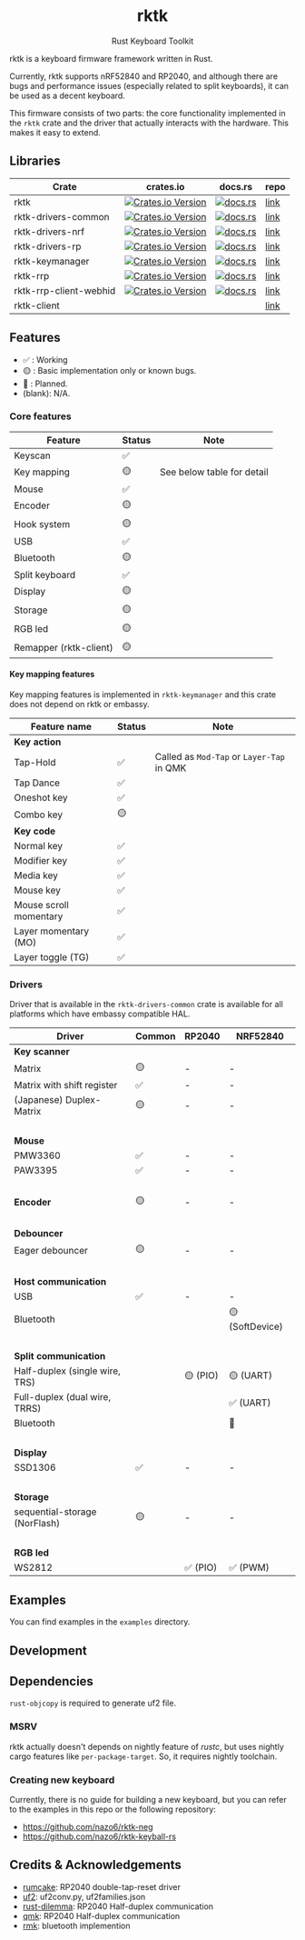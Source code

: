 <h1 align="center">rktk</h1>
<p align="center">Rust Keyboard Toolkit</p>

rktk is a keyboard firmware framework written in Rust.

Currently, rktk supports nRF52840 and RP2040, and although there are bugs and
performance issues (especially related to split keyboards), it can be used as a
decent keyboard.

This firmware consists of two parts: the core functionality implemented in the
`rktk` crate and the driver that actually interacts with the hardware. This
makes it easy to extend.

## Libraries

| Crate                  | crates.io                                                                                                                       | docs.rs                                                                                                    | repo                                                                         |
| ---------------------- | ------------------------------------------------------------------------------------------------------------------------------- | ---------------------------------------------------------------------------------------------------------- | ---------------------------------------------------------------------------- |
| rktk                   | [![Crates.io Version](https://img.shields.io/crates/v/rktk)](https://crates.io/crates/rktk)                                     | [![docs.rs](https://img.shields.io/docsrs/rktk)](https://docs.rs/rktk)                                     | [link](https://github.com/nazo6/rktk/tree/master/lib/rktk)                   |
| rktk-drivers-common    | [![Crates.io Version](https://img.shields.io/crates/v/rktk-drivers-common)](https://crates.io/crates/rktk-drivers-common)       | [![docs.rs](https://img.shields.io/docsrs/rktk-drivers-common)](https://docs.rs/rktk-drivers-common)       | [link](https://github.com/nazo6/rktk/tree/master/lib/rktk-drivers-common)    |
| rktk-drivers-nrf       | [![Crates.io Version](https://img.shields.io/crates/v/rktk-drivers-nrf)](https://crates.io/crates/rktk-drivers-nrf)             | [![docs.rs](https://img.shields.io/docsrs/rktk-drivers-nrf)](https://docs.rs/rktk-drivers-nrf)             | [link](https://github.com/nazo6/rktk/tree/master/lib/rktk-drivers-nrf)       |
| rktk-drivers-rp        | [![Crates.io Version](https://img.shields.io/crates/v/rktk-drivers-rp)](https://crates.io/crates/rktk-drivers-rp)               | [![docs.rs](https://img.shields.io/docsrs/rktk-drivers-rp)](https://docs.rs/rktk-drivers-rp)               | [link](https://github.com/nazo6/rktk/tree/master/lib/rktk-drivers-rp)        |
| rktk-keymanager        | [![Crates.io Version](https://img.shields.io/crates/v/rktk-keymanager)](https://crates.io/crates/rktk-keymanager)               | [![docs.rs](https://img.shields.io/docsrs/rktk-keymanager)](https://docs.rs/rktk-keymanager)               | [link](https://github.com/nazo6/rktk/tree/master/lib/rktk-keymanager)        |
| rktk-rrp               | [![Crates.io Version](https://img.shields.io/crates/v/rktk-rrp)](https://crates.io/crates/rktk-rrp)                             | [![docs.rs](https://img.shields.io/docsrs/rktk-rrp)](https://docs.rs/rktk-rrp)                             | [link](https://github.com/nazo6/rktk/tree/master/lib/rktk-rrp)               |
| rktk-rrp-client-webhid | [![Crates.io Version](https://img.shields.io/crates/v/rktk-rrp-client-webhid)](https://crates.io/crates/rktk-rrp-client-webhid) | [![docs.rs](https://img.shields.io/docsrs/rktk-rrp-client-webhid)](https://docs.rs/rktk-rrp-client-webhid) | [link](https://github.com/nazo6/rktk/tree/master/lib/rktk-rrp-client-webhid) |
| rktk-client            |                                                                                                                                 |                                                                                                            | [link](https://github.com/nazo6/rktk/tree/master/tools/rktk-client)          |

## Features

- ✅ : Working
- 🟡 : Basic implementation only or known bugs.
- 🔴 : Planned.
- (blank): N/A.

### Core features

| Feature                | Status | Note                       |
| ---------------------- | ------ | -------------------------- |
| Keyscan                | ✅     |                            |
| Key mapping            | 🟡     | See below table for detail |
| Mouse                  | ✅     |                            |
| Encoder                | 🟡     |                            |
| Hook system            | 🟡     |                            |
| USB                    | ✅     |                            |
| Bluetooth              | 🟡     |                            |
| Split keyboard         | ✅     |                            |
| Display                | 🟡     |                            |
| Storage                | 🟡     |                            |
| RGB led                | 🟡     |                            |
| Remapper (rktk-client) | 🟡     |                            |

#### Key mapping features

Key mapping features is implemented in `rktk-keymanager` and this crate does not
depend on rktk or embassy.

| Feature name           | Status | Note                                      |
| ---------------------- | ------ | ----------------------------------------- |
| **Key action**         |        |                                           |
| Tap-Hold               | ✅     | Called as `Mod-Tap` or `Layer-Tap` in QMK |
| Tap Dance              | ✅     |                                           |
| Oneshot key            | ✅     |                                           |
| Combo key              | 🟡     |                                           |
| **Key code**           |        |                                           |
| Normal key             | ✅     |                                           |
| Modifier key           | ✅     |                                           |
| Media key              | ✅     |                                           |
| Mouse key              | ✅     |                                           |
| Mouse scroll momentary | ✅     |                                           |
| Layer momentary (MO)   | ✅     |                                           |
| Layer toggle (TG)      | ✅     |                                           |

### Drivers

Driver that is available in the `rktk-drivers-common` crate is available for all
platforms which have embassy compatible HAL.

| Driver                         | Common | RP2040   | NRF52840        |
| ------------------------------ | ------ | -------- | --------------- |
| **Key scanner**                |        |          |                 |
| Matrix                         | 🟡     | -        | -               |
| Matrix with shift register     | ✅     | -        | -               |
| (Japanese) Duplex-Matrix       | 🟡     | -        | -               |
| &nbsp;                         |        |          |                 |
| **Mouse**                      |        |          |                 |
| PMW3360                        | ✅     | -        | -               |
| PAW3395                        | ✅     | -        | -               |
| &nbsp;                         |        |          |                 |
| **Encoder**                    | 🟡     | -        | -               |
| &nbsp;                         |        |          |                 |
| **Debouncer**                  |        |          |                 |
| Eager debouncer                | 🟡     | -        | -               |
| &nbsp;                         |        |          |                 |
| **Host communication**         |        |          |                 |
| USB                            | ✅     | -        | -               |
| Bluetooth                      |        |          | 🟡 (SoftDevice) |
| &nbsp;                         |        |          |                 |
| **Split communication**        |        |          |                 |
| Half-duplex (single wire, TRS) |        | 🟡 (PIO) | 🟡 (UART)       |
| Full-duplex (dual wire, TRRS)  |        |          | ✅ (UART)       |
| Bluetooth                      |        |          | 🔴              |
| &nbsp;                         |        |          |                 |
| **Display**                    |        |          |                 |
| SSD1306                        | ✅     | -        | -               |
| &nbsp;                         |        |          |                 |
| **Storage**                    |        |          |                 |
| sequential-storage (NorFlash)  | 🟡     | -        | -               |
| &nbsp;                         |        |          |                 |
| **RGB led**                    |        |          |                 |
| WS2812                         |        | ✅ (PIO) | ✅ (PWM)        |

## Examples

You can find examples in the `examples` directory.

## Development

## Dependencies

`rust-objcopy` is required to generate uf2 file.

### MSRV

rktk actually doesn't depends on nightly feature of _rustc_, but uses nightly
cargo features like `per-package-target`. So, it requires nightly toolchain.

### Creating new keyboard

Currently, there is no guide for building a new keyboard, but you can refer to
the examples in this repo or the following repository:

- https://github.com/nazo6/rktk-neg
- https://github.com/nazo6/rktk-keyball-rs

## Credits & Acknowledgements

- [rumcake](https://github.com/Univa/rumcake): RP2040 double-tap-reset driver
- [uf2](https://github.com/microsoft/uf2): uf2conv.py, uf2families.json
- [rust-dilemma](https://github.com/simmsb/rusty-dilemma): RP2040 Half-duplex
  communication
- [qmk](https://github.com/qmk/qmk_firmware): RP2040 Half-duplex communication
- [rmk](https://github.com/HaoboGu/rmk): bluetooth implemention

